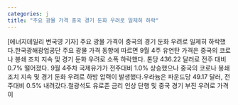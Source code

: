 ```yaml
---
categories: j
title: "주요 광물 가격 중국 경기 둔화 우려로 일제히 하락"
---
```

[에너지데일리 변국영 기자] 주요 광물 가격이 중국의 경기 둔화 우려로 일제히 하락했다.한국광해광업공단 주요 광물 가격 동향에 따르면 9월 4주 유연탄 가격은 중국의 코로나 봉쇄 조치 지속 및 경기 둔화 우려로 소폭 하락했다. 톤당 436.22 달러로 전주 대비 0.7% 떨어졌다. 9월 4주차 국제유가가 전주대비 1.0% 상승했으나 중국의 코로나 봉쇄 조치 지속 및 경기 둔화 우려로 하방 압력이 발생했다.우라늄은 파운드당 49.17 달러, 전주대비 0.5% 내려갔다.철광석도 유로존 금리 인상 단행 및 중국 경기 부진 우려로 가격이